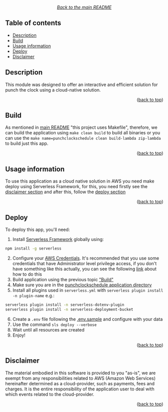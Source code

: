 <span id="top"></span>

<div align="center">

*[Back to the main README](../../README.md#modules)*

</div>

## Table of contents
- [Description](#description)
- [Build](#build)
- [Usage information](#usage-information)
- [Deploy](#deploy)
- [Disclaimer](#disclaimer)

## Description
This module was designed to offer an interactive and efficient solution for punch the clock using a cloud-native solution.
<p align="right">(<a href="#top">back to top</a>)</p>

## Build
As mentioned in [main README](../../README.md) "this project uses Makefile", therefore, we can build the application using `make clean build` to build all binaries or you can use the `make name=punchclockschedule clean build-lambda zip-lambda` to build just this app.
<p align="right">(<a href="#top">back to top</a>)</p>

## Usage information
To use this application as a cloud native solution in AWS you need make deploy using Serverless Framework, for this, you need firstly see the [disclaimer section](#disclaimer) and after this, follow the [deploy section](#deploy)
<p align="right">(<a href="#top">back to top</a>)</p>

## Deploy
To deploy this app, you'll need:
1. Install [Serverless Framework](https://www.serverless.com/framework/docs/getting-started) globally using:
```bash
npm install -g serverless
```
2. Configure your [AWS Credentials](https://docs.aws.amazon.com/cli/latest/userguide/cli-configure-files.html). It's recommended that you use some credentials that have Administrator level privilege access, if you don't have something like this actually, you can see the following [link](https://www.serverless.com/framework/docs/providers/aws/guide/credentials/) about how to do this
3. Build application using the previous topic ["Build"](#build)
4. Make sure you are in the [punchclockschedule application directory](../punchclockschedule/)
5. Install all plugins used in `serverless.yml` with `serverless plugin install -n plugin-name` e.g.:
```bash
serverless plugin install -n serverless-dotenv-plugin
serverless plugin install -n serverless-deployment-bucket
```
6. Create a `.env` file following the [.env.sample](.env.sample) and configure with your data
7. Use the command `sls deploy --verbose`
8. Wait until all resources are created
9. Enjoy!
<p align="right">(<a href="#top">back to top</a>)</p>

## Disclaimer
The material embodied in this software is provided to you "as-is", we are exempt from any responsibilities related to AWS (Amazon Web Services) hereinafter determined as a cloud-provider, such as payments, fees and charges. It is the entire responsibility of the application user to deal with which events related to the cloud-provider.


<p align="right">(<a href="#top">back to top</a>)</p>
